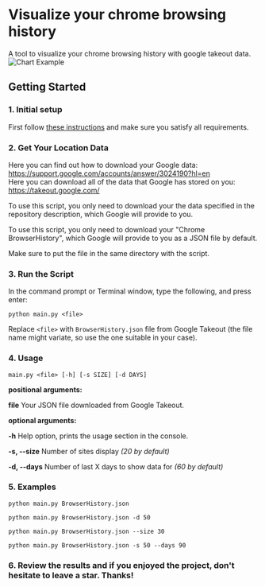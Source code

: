 # Visualize your chrome browsing history

A tool to visualize your chrome browsing history with google takeout data.
![Chart Example](https://i.imgur.com/JFEZZAY.png)

## Getting Started

### 1. Initial setup

First follow [these instructions](https://gist.github.com/markmelnic/b5a6d399b2c08008c989829cbf9c3618) and make sure you satisfy all requirements.

### 2. Get Your Location Data

Here you can find out how to download your Google data: <https://support.google.com/accounts/answer/3024190?hl=en></br>
Here you can download all of the data that Google has stored on you: <https://takeout.google.com/>

To use this script, you only need to download your the data specified in the repository description, which Google will provide to you.

To use this script, you only need to download your "Chrome BrowserHistory", which Google will provide to you as a JSON file by default.

Make sure to put the file in the same directory with the script.

### 3. Run the Script

In the command prompt or Terminal window, type the following, and press enter:

```shell
python main.py <file>
```

Replace `<file>` with `BrowserHistory.json` file from Google Takeout (the file name might variate, so use the one suitable in your case).

### 4. Usage

`main.py <file> [-h] [-s SIZE] [-d DAYS]`

**positional arguments:**

  __file__                  Your JSON file downloaded from Google Takeout.

**optional arguments:**

  __-h__            Help option, prints the usage section in the console.

  __-s, --size__            Number of sites display *(20 by default)*
  
  __-d, --days__            Number of last X days to show data for *(60 by default)*

### 5. Examples

```shell
python main.py BrowserHistory.json
```

```shell
python main.py BrowserHistory.json -d 50
```

```shell
python main.py BrowserHistory.json --size 30
```

```shell
python main.py BrowserHistory.json -s 50 --days 90
```

### 6. Review the results and if you enjoyed the project, don't hesitate to leave a star. Thanks!
